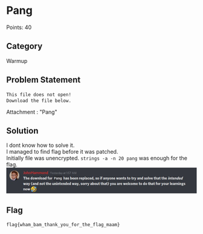 # Pang
Points: 40
## Category
Warmup
## Problem Statement
```
This file does not open!
Download the file below.
```
Attachment : "Pang"
## Solution
I dont know how to solve it.\
I managed to find flag before it was patched.\
Initially file was unencrypted. `strings -a -n 20 pang` was enough for the flag.\
![John Hammond's announcement of patch](JohnHammond_Announcement.jpg)
## Flag
```
flag{wham_bam_thank_you_for_the_flag_maam}
```